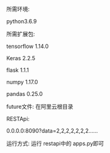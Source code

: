 所需环境:

python3.6.9

所需扩展包:

tensorflow                    1.14.0   

Keras                             2.2.5   

flask                               1.1.1

numpy                         1.17.0         

pandas                            0.25.0

future文件:
在阿里云根目录

RESTApi:

0.0.0.0:8090?data=2,2,2,2,2,2,2......

运行方式:
运行 restapi中的 apps.py即可

